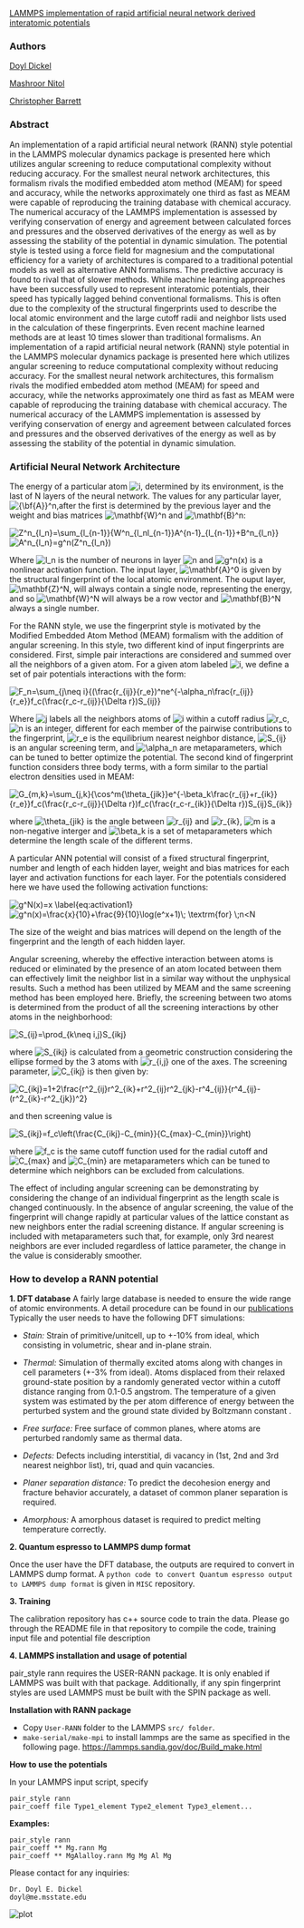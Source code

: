 [LAMMPS implementation of rapid artificial neural network derived interatomic potentials](https://www.sciencedirect.com/science/article/pii/S0927025621002068)


### Authors
[Doyl Dickel](https://scholar.google.com/citations?hl=en&user=htw4EoMAAAAJ)

[Mashroor Nitol](https://scholar.google.com/citations?user=cyDU6TkAAAAJ&hl=en)

[Christopher Barrett](https://scholar.google.com/citations?hl=en&user=DMtfKn0AAAAJ)


### Abstract
An implementation of a rapid artificial neural network (RANN) style potential in the LAMMPS molecular dynamics package is presented here which utilizes angular screening to reduce computational complexity without reducing accuracy. For the smallest neural network architectures, this formalism rivals the modified embedded atom method (MEAM) for speed and accuracy, while the networks approximately one third as fast as MEAM were capable of reproducing the training database with chemical accuracy. The numerical accuracy of the LAMMPS implementation is assessed by verifying conservation of energy and agreement between calculated forces and pressures and the observed derivatives of the energy as well as by assessing the stability of the potential in dynamic simulation. The potential style is tested using a force field for magnesium and the computational efficiency for a variety of architectures is compared to a traditional potential models as well as alternative ANN formalisms. The predictive accuracy is found to rival that of slower methods. While machine learning approaches have been successfully used to represent interatomic potentials, their speed has typically lagged behind conventional formalisms. This is often due to the complexity of the structural fingerprints used to describe the local atomic environment and the large cutoff radii and neighbor lists used in the calculation of these fingerprints. Even recent machine learned methods are at least 10 times slower than traditional formalisms. An implementation of a rapid artificial neural network (RANN) style potential in the LAMMPS molecular dynamics package is presented here which utilizes angular screening to reduce computational complexity without reducing accuracy. For the smallest neural network architectures, this formalism rivals the modified embedded atom method (MEAM) for speed and accuracy, while the networks approximately one third as fast as MEAM were capable of reproducing the training database with chemical accuracy. The numerical accuracy of the LAMMPS implementation is assessed by verifying conservation of energy and agreement between calculated forces and pressures and the observed derivatives of the energy as well as by assessing the stability of the potential in dynamic simulation. 

### Artificial Neural Network Architecture
The energy of a particular atom <img src="https://latex.codecogs.com/svg.latex?i" title="i" />, determined by its environment, is the last of N layers of the neural network. The values for any particular layer, <img src="https://latex.codecogs.com/svg.latex?{\bf{A}}^n" title="{\bf{A}}^n" />,after the first is determined by the previous layer and the weight and bias matrices <img src="https://latex.codecogs.com/svg.latex?\mathbf{W}^n" title="\mathbf{W}^n" /> and <img src="https://latex.codecogs.com/gif.latex?\mathbf{B}^n" title="\mathbf{B}^n" />:

<img src="https://latex.codecogs.com/svg.latex?Z^n_{l_n}=\sum_{l_{n-1}}{W^n_{l_nl_{n-1}}A^{n-1}_{l_{n-1}}&plus;B^n_{l_n}}" title="Z^n_{l_n}=\sum_{l_{n-1}}{W^n_{l_nl_{n-1}}A^{n-1}_{l_{n-1}}+B^n_{l_n}}" />

<img src="https://latex.codecogs.com/svg.latex?A^n_{l_n}=g^n(Z^n_{l_n})" title="A^n_{l_n}=g^n(Z^n_{l_n})" />

Where <img src="https://latex.codecogs.com/svg.latex?l_n" title="l_n" /> is the number of neurons in layer <img src="https://latex.codecogs.com/svg.latex?n" title="n" /> and <img src="https://latex.codecogs.com/svg.latex?g^n(x)" title="g^n(x)" /> is a nonlinear activation function. The input layer, <img src="https://latex.codecogs.com/svg.latex?\mathbf{A}^0" title="\mathbf{A}^0" /> is given by the structural fingerprint of the local atomic environment. The ouput layer, <img src="https://latex.codecogs.com/svg.latex?\mathbf{Z}^N" title="\mathbf{Z}^N" />, will always contain a single node, representing the energy, and so <img src="https://latex.codecogs.com/svg.latex?\mathbf{W}^N" title="\mathbf{W}^N" /> will always be a row vector and <img src="https://latex.codecogs.com/svg.latex?\mathbf{B}^N" title="\mathbf{B}^N" /> always a single number.

For the RANN style, we use the fingerprint style is motivated by the Modified Embedded Atom Method (MEAM) formalism with the addition of angular screening. In this style, two different kind of input fingerprints are considered. First, simple pair interactions are considered and summed over all the neighbors of a given atom. For a given atom labeled <img src="https://latex.codecogs.com/svg.latex?i" title="i" />, we define a set of pair potentials interactions with the form:

<img src="https://latex.codecogs.com/svg.latex?F_n=\sum_{j\neq&space;i}{(\frac{r_{ij}}{r_e})^ne^{-\alpha_n\frac{r_{ij}}{r_e}}f_c(\frac{r_c-r_{ij}}{\Delta&space;r})S_{ij}}" title="F_n=\sum_{j\neq i}{(\frac{r_{ij}}{r_e})^ne^{-\alpha_n\frac{r_{ij}}{r_e}}f_c(\frac{r_c-r_{ij}}{\Delta r})S_{ij}}" />

Where <img src="https://latex.codecogs.com/svg.latex?j" title="j" /> labels all the neighbors atoms of <img src="https://latex.codecogs.com/svg.latex?i" title="i" /> within a cutoff radius <img src="https://latex.codecogs.com/svg.latex?r_c" title="r_c" />, <img src="https://latex.codecogs.com/svg.latex?n" title="n" /> is an integer, different for each member of the pairwise contributions to the fingerprint, <img src="https://latex.codecogs.com/svg.latex?r_e" title="r_e" /> is the equilibrium nearest neighbor distance, <img src="https://latex.codecogs.com/svg.latex?S_{ij}" title="S_{ij}" /> is an angular screening term, and <img src="https://latex.codecogs.com/svg.latex?\alpha_n" title="\alpha_n" /> are metaparameters, which can be tuned to better optimize the potential. 
The second kind of fingerprint function considers three body terms, with a form similar to the partial electron densities used in MEAM:

<img src="https://latex.codecogs.com/svg.latex?G_{m,k}=\sum_{j,k}{\cos^m{\theta_{jik}}e^{-\beta_k\frac{r_{ij}&plus;r_{ik}}{r_e}}f_c(\frac{r_c-r_{ij}}{\Delta&space;r})f_c(\frac{r_c-r_{ik}}{\Delta&space;r})S_{ij}S_{ik}}" title="G_{m,k}=\sum_{j,k}{\cos^m{\theta_{jik}}e^{-\beta_k\frac{r_{ij}+r_{ik}}{r_e}}f_c(\frac{r_c-r_{ij}}{\Delta r})f_c(\frac{r_c-r_{ik}}{\Delta r})S_{ij}S_{ik}}" />

where <img src="https://latex.codecogs.com/svg.latex?\theta_{jik}" title="\theta_{jik}" /> is the angle between <img src="https://latex.codecogs.com/svg.latex?r_{ij}" title="r_{ij}" /> and <img src="https://latex.codecogs.com/svg.latex?r_{ik}" title="r_{ik}" />, <img src="https://latex.codecogs.com/svg.latex?m" title="m" /> is a non-negative interger and <img src="https://latex.codecogs.com/svg.latex?\beta_k" title="\beta_k" /> is a set of metaparameters which determine the length scale of the different terms. 

A particular ANN potential will consist of a fixed structural fingerprint, number and length of each hidden layer, weight and bias matrices for each layer and activation functions for each layer. For the potentials considered here we have used the following activation functions:

<img src="https://latex.codecogs.com/svg.latex?g^N(x)=x&space;\label{eq:activation1}" title="g^N(x)=x \label{eq:activation1}" />

<img src="https://latex.codecogs.com/svg.latex?g^n(x)=\frac{x}{10}&plus;\frac{9}{10}\log(e^x&plus;1)\;&space;\textrm{for}&space;\;n<N" title="g^n(x)=\frac{x}{10}+\frac{9}{10}\log(e^x+1)\; \textrm{for} \;n<N" />

The size of the weight and bias matrices will depend on the length of the fingerprint and the length of each hidden layer.

Angular screening, whereby the effective interaction between atoms is reduced or eliminated by the presence of an atom located between them can effectively limit the neighbor list in a similar way without the unphysical results. Such a method has been utilized by MEAM and the same screening method has been employed here. Briefly, the screening between two atoms is determined from the product of all the screening interactions by other atoms in the neighborhood:

<img src="https://latex.codecogs.com/svg.latex?S_{ij}=\prod_{k\neq&space;i,j}S_{ikj}" title="S_{ij}=\prod_{k\neq i,j}S_{ikj}" />

where <img src="https://latex.codecogs.com/svg.latex?S_{ikj}" title="S_{ikj}" /> is calculated from a geometric construction considering the ellipse formed by the 3 atoms with <img src="https://latex.codecogs.com/svg.latex?r_{i,j}" title="r_{i,j}" /> one of the axes. The screening parameter, <img src="https://latex.codecogs.com/svg.latex?C_{ikj}" title="C_{ikj}" /> is then given by:

<img src="https://latex.codecogs.com/svg.latex?C_{ikj}=1&plus;2\frac{r^2_{ij}r^2_{ik}&plus;r^2_{ij}r^2_{jk}-r^4_{ij}}{r^4_{ij}-(r^2_{ik}-r^2_{jk})^2}" title="C_{ikj}=1+2\frac{r^2_{ij}r^2_{ik}+r^2_{ij}r^2_{jk}-r^4_{ij}}{r^4_{ij}-(r^2_{ik}-r^2_{jk})^2}" />

and then screening value is

<img src="https://latex.codecogs.com/svg.latex?S_{ikj}=f_c\left(\frac{C_{ikj}-C_{min}}{C_{max}-C_{min}}\right)" title="S_{ikj}=f_c\left(\frac{C_{ikj}-C_{min}}{C_{max}-C_{min}}\right)" />

where <img src="https://latex.codecogs.com/svg.latex?f_c" title="f_c" /> is the same cutoff function used for the radial cutoff and <img src="https://latex.codecogs.com/svg.latex?C_{max}" title="C_{max}" /> and <img src="https://latex.codecogs.com/svg.latex?C_{min}" title="C_{min}" /> are metaparameters which can be tuned to determine which neighbors can be excluded from calculations.

The effect of including angular screening can be demonstrating by considering the change of an individual fingerprint as the length scale is changed continuously. In the absence of angular screening, the value of the fingerprint will change rapidly at particular values of the lattice constant as new neighbors enter the radial screening distance. If angular screening is included with metaparameters such that, for example, only 3rd nearest neighbors are ever included regardless of lattice parameter, the change in the value is considerably smoother. 


### How to develop a RANN potential
**1.  DFT database**
A fairly large database is needed to ensure the wide range of atomic environments. A detail procedure can be found in our [publications](https://www.sciencedirect.com/science/article/pii/S0927025620306984) Typically the user needs to have the following DFT simulations:

- _Stain:_ Strain of primitive/unitcell, up to +-10% from ideal, which consisting in volumetric, shear	and in-plane strain. 

- _Thermal:_ Simulation of thermally excited atoms along with changes in cell parameters (+-3% from ideal). Atoms displaced from their relaxed ground-state position by a randomly generated vector within a cutoff distance ranging from 0.1-0.5 angstrom. The temperature of a given system was estimated by the per atom difference of energy between the perturbed system and the ground state divided by Boltzmann constant . 

- _Free surface:_ Free surface of common planes, where atoms are perturbed randomly same as thermal data. 

- _Defects:_ Defects including interstitial, di vacancy in (1st, 2nd and 3rd nearest neighbor list), tri, quad and quin vacancies. 

- _Planer separation distance:_ To predict the decohesion energy and fracture behavior accurately, a dataset of common planer separation is required.

- _Amorphous:_ A amorphous dataset is required to predict melting temperature correctly. 

**2. Quantum espresso to LAMMPS dump format**

Once the user have the DFT database, the outputs are required to convert in LAMMPS dump format. A ``python code to convert Quantum espresso output to LAMMPS dump format`` is given in ``MISC`` repository.

**3. Training**

The calibration repository has c++ source code to train the data. Please go through the README file in that repository to compile the code, training input file and potential file description

**4.  LAMMPS installation and usage of potential**

pair_style rann requires the USER-RANN package. It is only enabled if LAMMPS was built with that package. Additionally, if any spin fingerprint styles are used LAMMPS must be built with the SPIN package as well.

**Installation with RANN package**

* Copy ``User-RANN`` folder to the LAMMPS ``src/ folder``.
* ``make-serial/make-mpi`` to install lammps are the same as specified in the following page. https://lammps.sandia.gov/doc/Build_make.html

**How to use the potentials**

In your LAMMPS input script, specify 
```
pair_style rann
pair_coeff file Type1_element Type2_element Type3_element...
```
**Examples:**
```
pair_style rann
pair_coeff ** Mg.rann Mg
pair_coeff ** MgAlalloy.rann Mg Mg Al Mg
```
Please contact for any inquiries:
```
Dr. Doyl E. Dickel
doyl@me.msstate.edu
```

![plot](./directory_1/directory_2/.../directory_n/cavs-msstate.png)
